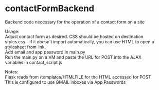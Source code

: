 # contactFormBackend
Backend code necessary for the operation of a contact form on a site

Usage: <br/>
Adjust contact form as desired. CSS should be hosted on destination styles.css - if it doesn't import automatically, you can use HTML to open a stylesheet from link. <br/>
Add email and app password in main.py <br/>
Run the main.py on a VM and paste the URL for POST into the AJAX variables in contact_script.js


Notes:<br/>
Flask reads from /templates/HTMLFILE for the HTML accessed for POST <br/>
This is configured to use GMAIL inboxes via App Passwords  
